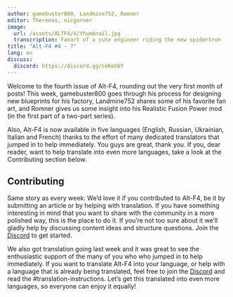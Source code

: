 ```yaml
---
author: gamebuster800, Landmine752, Romner
editor: Therenas, nicgarner
image:
  url: /assets/ALTF4/4/thumbnail.jpg
  transcription: Fanart of a cute engineer riding the new spidertron
title: "Alt-F4 #4 - ?"
lang: en
discuss:
  discord: https://discord.gg/ceKebbY
---
```


Welcome to the fourth issue of Alt-F4, rounding out the very first month of posts! This week, gamebuster800 goes through his process for designing new blueprints for his factory, Landmine752 shares some of his favorite fan art, and Romner gives us some insight into his Realistic Fusion Power mod (in the first part of a two-part series).

Also, Alt-F4 is now available in five languages (English, Russian, Ukrainian, Italian and French) thanks to the effort of many dedicated translators that jumped in to help immediately. You guys are great, thank you. If you, dear reader, want to help translate into even more languages, take a look at the Contributing section below.


## Contributing

Same story as every week: We’d love it if you contributed to Alt-F4, be it by submitting an article or by helping with translation. If you have something interesting in mind that you want to share with the community in a more polished way, this is the place to do it. If you’re not too sure about it we’ll gladly help by discussing content ideas and structure questions. Join the [Discord](https://discord.gg/nxnCFkb) to get started.

We also got translation going last week and it was great to see the enthusiastic support of the many of you who who jumped in to help immediately. If you want to translate Alt-F4 into your language, or help with a language that is already being translated, feel free to join the [Discord](https://discord.gg/ZpNzmN6) and read the #translation-instructions. Let’s get this translated into even more languages, so everyone can enjoy it equally!
